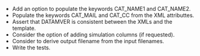 - Add an option to populate the keywords CAT_NAME1 and CAT_NAME2.
- Populate the keywords CAT_MAIL and CAT_CC from the XML attributtes.
- Assert that DATAMVER is consistent between the XMLs and the template.
- Consider the option of adding simulation columns (if requested).
- Consider to derive output filename from the input filenames.
- Write the tests.

